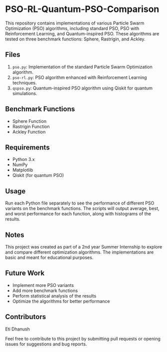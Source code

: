 # PSO-RL-Quantum-PSO-Comparison

This repository contains implementations of various Particle Swarm Optimization (PSO) algorithms, including standard PSO, PSO with Reinforcement Learning, and Quantum-inspired PSO. These algorithms are tested on three benchmark functions: Sphere, Rastrigin, and Ackley.

## Files

1. `pso.py`: Implementation of the standard Particle Swarm Optimization algorithm.
2. `pso-rl.py`: PSO algorithm enhanced with Reinforcement Learning techniques.
3. `qspso.py`: Quantum-inspired PSO algorithm using Qiskit for quantum simulations.

## Benchmark Functions

- Sphere Function
- Rastrigin Function
- Ackley Function

## Requirements

- Python 3.x
- NumPy
- Matplotlib
- Qiskit (for quantum PSO)

## Usage

Run each Python file separately to see the performance of different PSO variants on the benchmark functions. The scripts will output average, best, and worst performance for each function, along with histograms of the results.

## Notes

This project was created as part of a 2nd year Summer Internship to explore and compare different optimization algorithms. The implementations are basic and meant for educational purposes.

## Future Work

- Implement more PSO variants
- Add more benchmark functions
- Perform statistical analysis of the results
- Optimize the algorithms for better performance

## Contributors
Eti Dhanush

Feel free to contribute to this project by submitting pull requests or opening issues for suggestions and bug reports.
